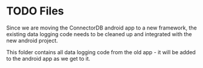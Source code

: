# TODO Files

Since we are moving the ConnectorDB android app to a new framework, the existing data logging code needs to be
cleaned up and integrated with the new android project.

This folder contains all data logging code from the old app - it will be added to the android app as we get to it.
